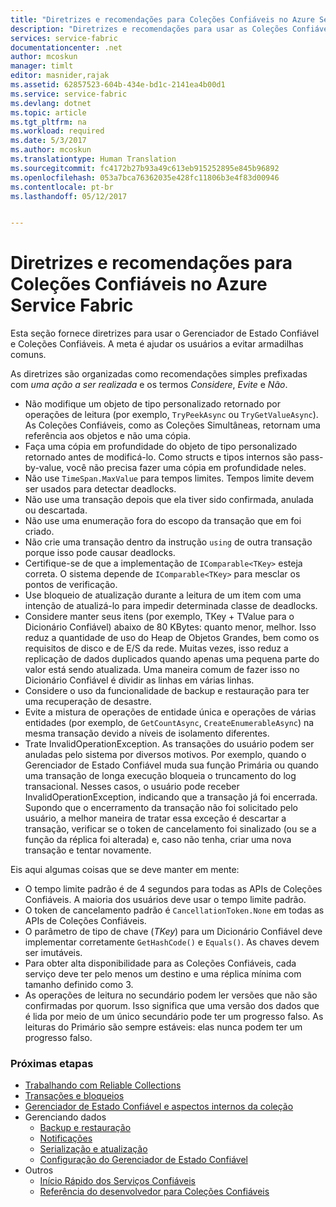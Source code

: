 ```yaml
---
title: "Diretrizes e recomendações para Coleções Confiáveis no Azure Service Fabric | Microsoft Docs"
description: "Diretrizes e recomendações para usar as Coleções Confiáveis do Service Fabric"
services: service-fabric
documentationcenter: .net
author: mcoskun
manager: timlt
editor: masnider,rajak
ms.assetid: 62857523-604b-434e-bd1c-2141ea4b00d1
ms.service: service-fabric
ms.devlang: dotnet
ms.topic: article
ms.tgt_pltfrm: na
ms.workload: required
ms.date: 5/3/2017
ms.author: mcoskun
ms.translationtype: Human Translation
ms.sourcegitcommit: fc4172b27b93a49c613eb915252895e845b96892
ms.openlocfilehash: 053a7bca76362035e428fc11806b3e4f83d00946
ms.contentlocale: pt-br
ms.lasthandoff: 05/12/2017


---
```

# <a name="guidelines-and-recommendations-for-reliable-collections-in-azure-service-fabric"></a>Diretrizes e recomendações para Coleções Confiáveis no Azure Service Fabric
Esta seção fornece diretrizes para usar o Gerenciador de Estado Confiável e Coleções Confiáveis. A meta é ajudar os usuários a evitar armadilhas comuns.

As diretrizes são organizadas como recomendações simples prefixadas com *uma ação a ser realizada* e os termos *Considere*, *Evite* e *Não*.

* Não modifique um objeto de tipo personalizado retornado por operações de leitura (por exemplo, `TryPeekAsync` ou `TryGetValueAsync`). As Coleções Confiáveis, como as Coleções Simultâneas, retornam uma referência aos objetos e não uma cópia.
* Faça uma cópia em profundidade do objeto de tipo personalizado retornado antes de modificá-lo. Como structs e tipos internos são pass-by-value, você não precisa fazer uma cópia em profundidade neles.
* Não use `TimeSpan.MaxValue` para tempos limites. Tempos limite devem ser usados para detectar deadlocks.
* Não use uma transação depois que ela tiver sido confirmada, anulada ou descartada.
* Não use uma enumeração fora do escopo da transação que em foi criado.
* Não crie uma transação dentro da instrução `using` de outra transação porque isso pode causar deadlocks.
* Certifique-se de que a implementação de `IComparable<TKey>` esteja correta. O sistema depende de `IComparable<TKey>` para mesclar os pontos de verificação.
* Use bloqueio de atualização durante a leitura de um item com uma intenção de atualizá-lo para impedir determinada classe de deadlocks.
* Considere manter seus itens (por exemplo, TKey + TValue para o Dicionário Confiável) abaixo de 80 KBytes: quanto menor, melhor. Isso reduz a quantidade de uso do Heap de Objetos Grandes, bem como os requisitos de disco e de E/S da rede. Muitas vezes, isso reduz a replicação de dados duplicados quando apenas uma pequena parte do valor está sendo atualizada. Uma maneira comum de fazer isso no Dicionário Confiável é dividir as linhas em várias linhas.
* Considere o uso da funcionalidade de backup e restauração para ter uma recuperação de desastre.
* Evite a mistura de operações de entidade única e operações de várias entidades (por exemplo, de `GetCountAsync`, `CreateEnumerableAsync`) na mesma transação devido a níveis de isolamento diferentes.
* Trate InvalidOperationException. As transações do usuário podem ser anuladas pelo sistema por diversos motivos. Por exemplo, quando o Gerenciador de Estado Confiável muda sua função Primária ou quando uma transação de longa execução bloqueia o truncamento do log transacional. Nesses casos, o usuário pode receber InvalidOperationException, indicando que a transação já foi encerrada. Supondo que o encerramento da transação não foi solicitado pelo usuário, a melhor maneira de tratar essa exceção é descartar a transação, verificar se o token de cancelamento foi sinalizado (ou se a função da réplica foi alterada) e, caso não tenha, criar uma nova transação e tentar novamente.  

Eis aqui algumas coisas que se deve manter em mente:

* O tempo limite padrão é de 4 segundos para todas as APIs de Coleções Confiáveis. A maioria dos usuários deve usar o tempo limite padrão.
* O token de cancelamento padrão é `CancellationToken.None` em todas as APIs de Coleções Confiáveis.
* O parâmetro de tipo de chave (*TKey*) para um Dicionário Confiável deve implementar corretamente `GetHashCode()` e `Equals()`. As chaves devem ser imutáveis.
* Para obter alta disponibilidade para as Coleções Confiáveis, cada serviço deve ter pelo menos um destino e uma réplica mínima com tamanho definido como 3.
* As operações de leitura no secundário podem ler versões que não são confirmadas por quorum.
  Isso significa que uma versão dos dados que é lida por meio de um único secundário pode ter um progresso falso.
  As leituras do Primário são sempre estáveis: elas nunca podem ter um progresso falso.

### <a name="next-steps"></a>Próximas etapas
* [Trabalhando com Reliable Collections](service-fabric-work-with-reliable-collections.md)
* [Transações e bloqueios](service-fabric-reliable-services-reliable-collections-transactions-locks.md)
* [Gerenciador de Estado Confiável e aspectos internos da coleção](service-fabric-reliable-services-reliable-collections-internals.md)
* Gerenciando dados
  * [Backup e restauração](service-fabric-reliable-services-backup-restore.md)
  * [Notificações](service-fabric-reliable-services-notifications.md)
  * [Serialização e atualização](service-fabric-application-upgrade-data-serialization.md)
  * [Configuração do Gerenciador de Estado Confiável](service-fabric-reliable-services-configuration.md)
* Outros
  * [Início Rápido dos Serviços Confiáveis](service-fabric-reliable-services-quick-start.md)
  * [Referência do desenvolvedor para Coleções Confiáveis](https://msdn.microsoft.com/library/azure/microsoft.servicefabric.data.collections.aspx)

